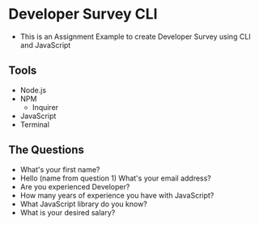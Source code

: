 # Developer Survey CLI

- This is an Assignment Example to create Developer Survey using CLI and JavaScript

## Tools

- Node.js
- NPM
  - Inquirer
- JavaScript
- Terminal

## The Questions

- What's your first name?
- Hello (name from question 1) What's your email address?
- Are you experienced Developer?
- How many years of experience you have with JavaScript?
- What JavaScript library do you know?
- What is your desired salary?
